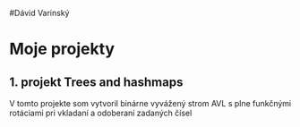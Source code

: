 #Dávid Varinský

# Moje projekty
## 1. projekt Trees and hashmaps
V tomto projekte som vytvoril binárne vyvážený strom AVL s plne funkčnými rotáciami pri vkladaní a odoberaní zadaných čísel 
